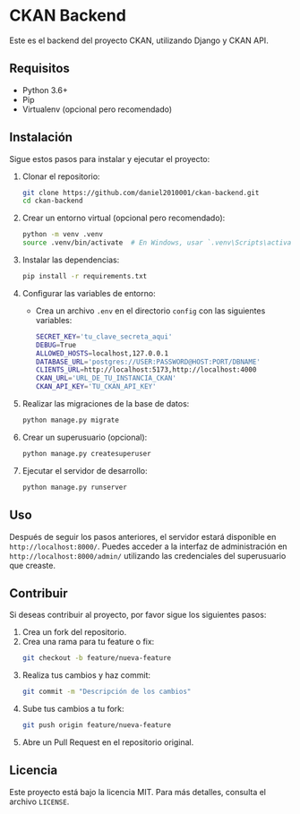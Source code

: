 # CKAN Backend

Este es el backend del proyecto CKAN, utilizando Django y CKAN API.

## Requisitos

- Python 3.6+
- Pip
- Virtualenv (opcional pero recomendado)

## Instalación

Sigue estos pasos para instalar y ejecutar el proyecto:

1. Clonar el repositorio:

   ```sh
   git clone https://github.com/daniel2010001/ckan-backend.git
   cd ckan-backend
   ```

2. Crear un entorno virtual (opcional pero recomendado):

   ```sh
   python -m venv .venv
   source .venv/bin/activate  # En Windows, usar `.venv\Scripts\activate`
   ```

3. Instalar las dependencias:

   ```sh
   pip install -r requirements.txt
   ```

4. Configurar las variables de entorno:

   - Crea un archivo `.env` en el directorio `config` con las siguientes variables:
     ```sh
     SECRET_KEY='tu_clave_secreta_aqui'
     DEBUG=True
     ALLOWED_HOSTS=localhost,127.0.0.1
     DATABASE_URL='postgres://USER:PASSWORD@HOST:PORT/DBNAME'
     CLIENTS_URL=http://localhost:5173,http://localhost:4000
     CKAN_URL='URL_DE_TU_INSTANCIA_CKAN'
     CKAN_API_KEY='TU_CKAN_API_KEY'
     ```

5. Realizar las migraciones de la base de datos:

   ```sh
   python manage.py migrate
   ```

6. Crear un superusuario (opcional):

   ```sh
   python manage.py createsuperuser
   ```

7. Ejecutar el servidor de desarrollo:
   ```sh
   python manage.py runserver
   ```

## Uso

Después de seguir los pasos anteriores, el servidor estará disponible en `http://localhost:8000/`. Puedes acceder a la interfaz de administración en `http://localhost:8000/admin/` utilizando las credenciales del superusuario que creaste.

## Contribuir

Si deseas contribuir al proyecto, por favor sigue los siguientes pasos:

1. Crea un fork del repositorio.
2. Crea una rama para tu feature o fix:
   ```sh
   git checkout -b feature/nueva-feature
   ```
3. Realiza tus cambios y haz commit:
   ```sh
   git commit -m "Descripción de los cambios"
   ```
4. Sube tus cambios a tu fork:
   ```sh
   git push origin feature/nueva-feature
   ```
5. Abre un Pull Request en el repositorio original.

## Licencia

Este proyecto está bajo la licencia MIT. Para más detalles, consulta el archivo `LICENSE`.
